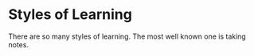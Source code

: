 # Styles of Learning 
There are so many styles of learning.
The most well known one is taking notes.